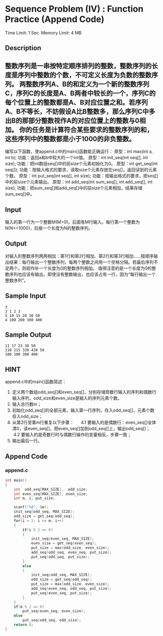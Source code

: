 # Sequence Problem (IV) : Function Practice (Append Code)
Time Limit: 1 Sec  Memory Limit: 4 MB


## Description
整数序列是一串按特定顺序排列的整数，整数序列的长度是序列中整数的个数，不可定义长度为负数的整数序列。
两整数序列A、B的和定义为一个新的整数序列C，序列C的长度是A、B两者中较长的一个，序列C的每个位置上的整数都是A、B对应位置之和。若序列A、B不等长，不妨假设A比B整数多，那么序列C中多出B的那部分整数视作A的对应位置上的整数与0相加。
你的任务是计算符合某些要求的整数序列的和，这些序列中的整数都是小于1000的非负整数。
-----------------------------------------------------------------------------
编写以下函数，使append.c中的main()函数能正确运行：
原型：int max(int a, int b);
功能：返回a和b中较大的一个int值。
原型：int init_seq(int seq[], int size);
功能：把int数组seq[]中的前size个元素初始化为0。
原型：int get_seq(int seq[]);
功能：按输入格式的要求，读取size个元素存放在seq[]，返回读到的元素个数。
原型：int put_seq(int seq[], int size);
功能：按输出格式的要求，把seq[]中的前size个元素输出。
原型：int add_seq(int sum_seq[], int add_seq[], int size);
功能：把sum_seq[]和add_seq[]中的前size个元素相加，结果存储sum_seq[]中。



## Input
输入的第一行为一个整数M(M>0)，后面有M行输入。每行第一个整数为N(N<=1000)，后接一个长度为N的整数序列。

## Output
对输入的整数序列两两相加：第1行和第2行相加、第2行和第3行相加……按顺序输出结果：每行输出一个整数序列，每两个整数之间用一个空格分隔。若最后序列不足两个，则视作补一个长度为0的整数序列相加。
值得注意的是一个长度为0的整数序列也应该有输出，即使没有整数输出，也应该占有一行，因为“每行输出一个整数序列”。

## Sample Input
```
3
3 1 2 3
5 10 15 20 30 50
4 100 200 300 400

```
## Sample Output
```
11 17 23 30 50
110 215 320 430 50
100 200 300 400

```

## HINT
append.c中的main()函数简述：
1. 定义两个数组odd_seq[]和even_seq[]，分别存储奇数行输入的序列和偶数行输入序列，odd_size和even_size是输入的序列元素个数。
2. 输入总行数m；
3. 初始化odd_seq[]的全部元素，输入第一行序列，存入odd_seq[]，元素个数存入odd_size；
4. 从第2行至第m行重复以下步骤：
     4.1 要输入的是偶数行：even_seq[]全体清0，读even_seq[]，把even_seq[]加到odd_seq[]上，输出odd_seq[]；
     4.2 要输入的是奇数行时与偶数行操作的变量相反，步骤一致；
5. 输出最后一行。


## Append Code
### append.c
```c
int main()
{
    int  odd_seq[MAX_SIZE],  odd_size;
    int even_seq[MAX_SIZE], even_size;
    int m, i, put_size;

    scanf("%d", &m);
    init_seq(odd_seq, MAX_SIZE);
    odd_size = get_seq(odd_seq);
    for(i = 2; i <= m; i++)
    {
        if(i % 2 == 0)
        {
            init_seq(even_seq, MAX_SIZE);
            even_size = get_seq(even_seq);
            put_size = max(odd_size, even_size);
            add_seq(odd_seq, even_seq, put_size);
            put_seq(odd_seq, put_size);
        }
        else
        {
            init_seq(odd_seq, MAX_SIZE);
            odd_size = get_seq(odd_seq);
            put_size = max(odd_size, even_size);
            add_seq(even_seq, odd_seq, put_size);
            put_seq(even_seq, put_size);
        }
    }
    if(m % 2 == 0)
        put_seq(even_seq, even_size);
    else
        put_seq(odd_seq, odd_size);
    return 0;
}
```
